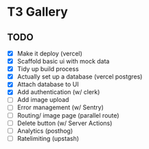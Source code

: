# T3 Gallery

## TODO

- [X] Make it deploy (vercel)
- [X] Scaffold basic ui with mock data
- [X] Tidy up build process
- [X] Actually set up a database (vercel postgres)
- [X] Attach database to UI
- [X] Add authentication (w/ clerk)
- [ ] Add image upload
- [ ] Error management (w/ Sentry)
- [ ] Routing/ image page (parallel route)
- [ ] Delete button (w/ Server Actions)
- [ ] Analytics (posthog)
- [ ] Ratelimiting (upstash)
